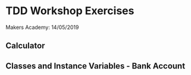 # TDD Workshop Exercises
Makers Academy: 14/05/2019

## Calculator

## Classes and Instance Variables - Bank Account
